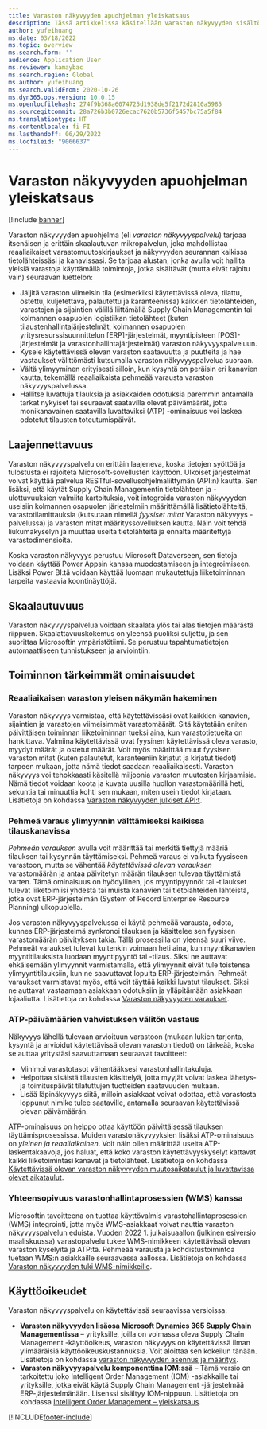 ```yaml
---
title: Varaston näkyvyyden apuohjelman yleiskatsaus
description: Tässä artikkelissa käsitellään varaston näkyvyyden sisältöä ja sen ominaisuuksia.
author: yufeihuang
ms.date: 03/18/2022
ms.topic: overview
ms.search.form: ''
audience: Application User
ms.reviewer: kamaybac
ms.search.region: Global
ms.author: yufeihuang
ms.search.validFrom: 2020-10-26
ms.dyn365.ops.version: 10.0.15
ms.openlocfilehash: 274f9b368a6074725d1938de5f2172d2810a5985
ms.sourcegitcommit: 28a726b3b0726ecac7620b5736f5457bc75a5f84
ms.translationtype: HT
ms.contentlocale: fi-FI
ms.lasthandoff: 06/29/2022
ms.locfileid: "9066637"
---
```

# <a name="inventory-visibility-add-in-overview"></a>Varaston näkyvyyden apuohjelman yleiskatsaus

[!include [banner](../includes/banner.md)]

Varaston näkyvyyden apuohjelma (eli *varaston näkyvyyspalvelu*) tarjoaa itsenäisen ja erittäin skaalautuvan mikropalvelun, joka mahdollistaa reaaliaikaiset varastomuutoskirjaukset ja näkyvyyden seurannan kaikissa tietolähteissäsi ja kanavissasi. Se tarjoaa alustan, jonka avulla voit hallita yleisiä varastoja käyttämällä toimintoja, jotka sisältävät (mutta eivät rajoitu vain) seuraavan luettelon:

- Jäljitä varaston viimeisin tila (esimerkiksi käytettävissä oleva, tilattu, ostettu, kuljetettava, palautettu ja karanteenissa) kaikkien tietolähteiden, varastojen ja sijaintien välillä liittämällä Supply Chain Managementin tai kolmannen osapuolen logistiikan tietolähteet (kuten tilaustenhallintajärjestelmät, kolmannen osapuolen yritysresurssisuunnittelun \[ERP\]-järjestelmät, myyntipisteen \[POS\]-järjestelmät ja varastonhallintajärjestelmät) varaston näkyvyyspalveluun.
- Kysele käytettävissä olevan varaston saatavuutta ja puutteita ja hae vastaukset välittömästi kutsumalla varaston näkyvyyspalvelua suoraan.
- Vältä ylimyyminen erityisesti silloin, kun kysyntä on peräisin eri kanavien kautta, tekemällä reaaliaikaista pehmeää varausta varaston näkyvyyspalvelussa.
- Hallitse luvattuja tilauksia ja asiakkaiden odotuksia paremmin antamalla tarkat nykyiset tai seuraavat saatavilla olevat päivämäärät, jotta monikanavainen saatavilla luvattaviksi (ATP) -ominaisuus voi laskea odotetut tilausten toteutumispäivät.

## <a name="extensibility"></a>Laajennettavuus

Varaston näkyvyyspalvelu on erittäin laajeneva, koska tietojen syöttöä ja tulostusta ei rajoiteta Microsoft-sovellusten käyttöön. Ulkoiset järjestelmät voivat käyttää palvelua RESTful-sovellusohjelmaliittymän (API:n) kautta. Sen lisäksi, että käytät Supply Chain Managementin tietolähteen ja -ulottuvuuksien valmiita kartoituksia, voit integroida varaston näkyvyyden useisiin kolmannen osapuolen järjestelmiin määrittämällä lisätietolähteitä, varastotilamittauksia (kutsutaan nimellä *fyysiset mitat* Varaston näkyvyys -palvelussa) ja varaston mitat määrityssovelluksen kautta. Näin voit tehdä liukumakyselyn ja muuttaa useita tietolähteitä ja ennalta määritettyjä varastodimensioita.

Koska varaston näkyvyys perustuu Microsoft Dataverseen, sen tietoja voidaan käyttää Power Appsin kanssa muodostamiseen ja integroimiseen. Lisäksi Power BI:tä voidaan käyttää luomaan mukautettuja liiketoiminnan tarpeita vastaavia koontinäyttöjä.

## <a name="scalability"></a>Skaalautuvuus

Varaston näkyvyyspalvelua voidaan skaalata ylös tai alas tietojen määrästä riippuen. Skaalattavuuskokemus on yleensä puoliksi suljettu, ja sen suorittaa Microsoftin ympäristötiimi. Se perustuu tapahtumatietojen automaattiseen tunnistukseen ja arviointiin.

## <a name="feature-highlights"></a>Toiminnon tärkeimmät ominaisuudet

### <a name="get-a-global-view-of-real-time-inventory"></a>Reaaliaikaisen varaston yleisen näkymän hakeminen

Varaston näkyvyys varmistaa, että käytettävissäsi ovat kaikkien kanavien, sijaintien ja varastojen viimeisimmät varastomäärät. Sitä käytetään eniten päivittäisen toiminnan liiketoiminnan tueksi aina, kun varastotietueita on hankittava. Valmiina käytettävissä ovat fyysinen käytettävissä oleva varasto, myydyt määrät ja ostetut määrät. Voit myös määrittää muut fyysisen varaston mitat (kuten palautetut, karanteeniin kirjatut ja kirjatut tiedot) tarpeen mukaan, jotta nämä tiedot saadaan reaaliaikaisesti. Varaston näkyvyys voi tehokkaasti käsitellä miljoonia varaston muutosten kirjaamisia. Nämä tiedot voidaan koota ja kuvata uusilla huollon varastomäärillä heti, sekuntia tai minuuttia kohti sen mukaan, miten usein tiedot kirjataan. Lisätietoja on kohdassa [Varaston näkyvyyden julkiset API:t](inventory-visibility-api.md).

### <a name="soft-reservation-to-avoid-overselling-across-all-order-channels"></a>Pehmeä varaus ylimyynnin välttämiseksi kaikissa tilauskanavissa

*Pehmeän varauksen* avulla voit määrittää tai merkitä tiettyjä määriä tilauksen tai kysynnän täyttämiseksi. Pehmeä varaus ei vaikuta fyysiseen varastoon, mutta se vähentää *käytettävissä olevan varauksen* varastomäärän ja antaa päivitetyn määrän tilauksen tulevaa täyttämistä varten. Tämä ominaisuus on hyödyllinen, jos myyntipyynnöt tai -tilaukset tulevat liiketoimiisi yhdestä tai muista kanavien tai tietolähteiden lähteistä, jotka ovat ERP-järjestelmän (System of Record Enterprise Resource Planning) ulkopuolella.

Jos varaston näkyvyyspalvelussa ei käytä pehmeää varausta, odota, kunnes ERP-järjestelmä synkronoi tilauksen ja käsittelee sen fyysisen varastomäärän päivityksen takia. Tällä prosessilla on yleensä suuri viive. Pehmeät varaukset tulevat kuitenkin voimaan heti aina, kun myyntikanavien myyntitilauksista luodaan myyntipyyntö tai -tilaus. Siksi ne auttavat ehkäisemään ylimyynnit varmistamalla, että ylimyynnit eivät tule toistensa ylimyyntitilauksiin, kun ne saavuttavat lopulta ERP-järjestelmän. Pehmeät varaukset varmistavat myös, että voit täyttää kaikki luvatut tilaukset. Siksi ne auttavat vastaamaan asiakkaan odotuksiin ja ylläpitämään asiakkaan lojaaliutta. Lisätietoja on kohdassa [Varaston näkyvyyden varaukset](inventory-visibility-reservations.md).

### <a name="immediate-response-of-atp-dates-confirmation"></a>ATP-päivämäärien vahvistuksen välitön vastaus

Näkyvyys lähellä tulevaan arvioituun varastoon (mukaan lukien tarjonta, kysyntä ja arvioidut käytettävissä olevan varaston tiedot) on tärkeää, koska se auttaa yritystäsi saavuttamaan seuraavat tavoitteet:

- Minimoi varastotasot vähentääksesi varastonhallintakuluja.
- Helpottaa sisäistä tilausten käsittelyä, jotta myyjät voivat laskea lähetys- ja toimituspäivät tilatuttujen tuotteiden saatavuuden mukaan.
- Lisää läpinäkyvyys siitä, milloin asiakkaat voivat odottaa, että varastosta loppunut nimike tulee saataville, antamalla seuraavan käytettävissä olevan päivämäärän.

ATP-ominaisuus on helppo ottaa käyttöön päivittäisessä tilauksen täyttämisprosessissa. Muiden varastonäkyvyyksien lisäksi ATP-ominaisuus on *yleinen ja reaaliaikainen*. Voit näin ollen määrittää useita ATP-laskentakaavoja, jos haluat, että koko varaston käytettävyyskyselyt kattavat kaikki liiketoimintasi kanavat ja tietolähteet. Lisätietoja on kohdassa [Käytettävissä olevan varaston näkyvyyden muutosaikataulut ja luvattavissa olevat aikataulut](inventory-visibility-available-to-promise.md).

### <a name="compatibility-with-warehouse-management-processes-wms-items"></a>Yhteensopivuus varastonhallintaprosessien (WMS) kanssa

Microsoftin tavoitteena on tuottaa käyttövalmis varastohallintaprosessien (WMS) integrointi, jotta myös WMS-asiakkaat voivat nauttia varaston näkyvyyspalvelun eduista. Vuoden 2022 1. julkaisuaallon (julkinen esiversio maaliskuussa) varastopalvelu tukee WMS-nimikkeen käytettävissä olevan varaston kyselyitä ja ATP:tä. Pehmeää varausta ja kohdistustoimintoa tuetaan WMS:n asiakkaille seuraavassa aallossa. Lisätietoja on kohdassa [Varaston näkyvyyden tuki WMS-nimikkeille](inventory-visibility-whs-support.md).

## <a name="licensing"></a>Käyttöoikeudet

Varaston näkyvyyspalvelu on käytettävissä seuraavissa versioissa:

- **Varaston näkyvyyden lisäosa Microsoft Dynamics 365 Supply Chain Managementissa** – yrityksille, joilla on voimassa oleva Supply Chain Management -käyttöoikeus, varaston näkyvyys on käytettävissä ilman ylimääräisiä käyttöoikeuskustannuksia. Voit aloittaa sen kokeilun tänään. Lisätietoja on kohdassa [varaston näkyvyyden asennus ja määritys](inventory-visibility-setup.md).
- **Varaston näkyvyyspalvelu komponenttina IOM:ssä** – Tämä versio on tarkoitettu joko Intelligent Order Management (IOM) -asiakkaille tai yrityksille, jotka eivät käytä Supply Chain Management -järjestelmää ERP-järjestelmänään. Lisenssi sisältyy IOM-nippuun. Lisätietoja on kohdassa [Intelligent Order Management – yleiskatsaus](/dynamics365/intelligent-order-management/overview).

[!INCLUDE[footer-include](../../includes/footer-banner.md)]
